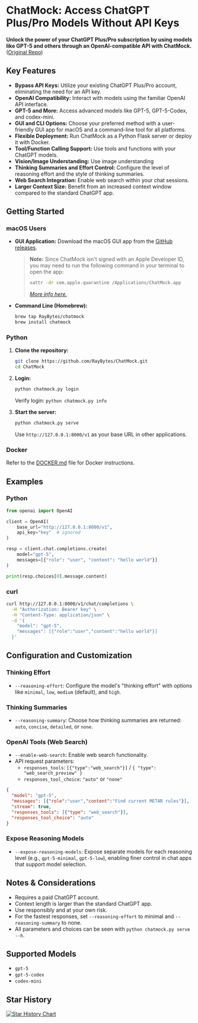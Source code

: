 # ChatMock: Access ChatGPT Plus/Pro Models Without API Keys

**Unlock the power of your ChatGPT Plus/Pro subscription by using models like GPT-5 and others through an OpenAI-compatible API with ChatMock.** ([Original Repo](https://github.com/RayBytes/ChatMock))

## Key Features

*   **Bypass API Keys:** Utilize your existing ChatGPT Plus/Pro account, eliminating the need for an API key.
*   **OpenAI Compatibility:**  Interact with models using the familiar OpenAI API interface.
*   **GPT-5 and More:** Access advanced models like GPT-5, GPT-5-Codex, and codex-mini.
*   **GUI and CLI Options:** Choose your preferred method with a user-friendly GUI app for macOS and a command-line tool for all platforms.
*   **Flexible Deployment:** Run ChatMock as a Python Flask server or deploy it with Docker.
*   **Tool/Function Calling Support:** Use tools and functions with your ChatGPT models.
*   **Vision/Image Understanding:** Use image understanding
*   **Thinking Summaries and Effort Control:** Configure the level of reasoning effort and the style of thinking summaries.
*   **Web Search Integration:** Enable web search within your chat sessions.
*   **Larger Context Size:** Benefit from an increased context window compared to the standard ChatGPT app.

## Getting Started

### macOS Users

*   **GUI Application:** Download the macOS GUI app from the [GitHub releases](https://github.com/RayBytes/ChatMock/releases).  
    > **Note:** Since ChatMock isn't signed with an Apple Developer ID, you may need to run the following command in your terminal to open the app:
    >
    > ```bash
    > xattr -dr com.apple.quarantine /Applications/ChatMock.app
    > ```
    >
    > *[More info here.](https://github.com/deskflow/deskflow/wiki/Running-on-macOS)*
*   **Command Line (Homebrew):**
    ```bash
    brew tap RayBytes/chatmock
    brew install chatmock
    ```

### Python

1.  **Clone the repository:**
    ```bash
    git clone https://github.com/RayBytes/ChatMock.git
    cd ChatMock
    ```

2.  **Login:**
    ```bash
    python chatmock.py login
    ```
    Verify login: `python chatmock.py info`

3.  **Start the server:**
    ```bash
    python chatmock.py serve
    ```
    Use `http://127.0.0.1:8000/v1` as your base URL in other applications.

### Docker

Refer to the [DOCKER.md](https://github.com/RayBytes/ChatMock/blob/main/DOCKER.md) file for Docker instructions.

## Examples

### Python

```python
from openai import OpenAI

client = OpenAI(
    base_url="http://127.0.0.1:8000/v1",
    api_key="key"  # ignored
)

resp = client.chat.completions.create(
    model="gpt-5",
    messages=[{"role": "user", "content": "hello world"}]
)

print(resp.choices[0].message.content)
```

### curl

```bash
curl http://127.0.0.1:8000/v1/chat/completions \
  -H "Authorization: Bearer key" \
  -H "Content-Type: application/json" \
  -d '{
    "model": "gpt-5",
    "messages": [{"role":"user","content":"hello world"}]
  }'
```

## Configuration and Customization

### Thinking Effort

*   `--reasoning-effort`:  Configure the model's "thinking effort" with options like `minimal`, `low`, `medium` (default), and `high`.

### Thinking Summaries

*   `--reasoning-summary`: Choose how thinking summaries are returned:  `auto`, `concise`, `detailed`, or `none`.

### OpenAI Tools (Web Search)

*   `--enable-web-search`: Enable web search functionality.
*   API request parameters:
    *   `responses_tools`: `[{"type":"web_search"}]` / `{ "type": "web_search_preview" }`
    *   `responses_tool_choice`: `"auto"` or `"none"`

```json
{
  "model": "gpt-5",
  "messages": [{"role":"user","content":"Find current METAR rules"}],
  "stream": true,
  "responses_tools": [{"type": "web_search"}],
  "responses_tool_choice": "auto"
}
```

### Expose Reasoning Models

*   `--expose-reasoning-models`: Expose separate models for each reasoning level (e.g., `gpt-5-minimal`, `gpt-5-low`), enabling finer control in chat apps that support model selection.

## Notes & Considerations

*   Requires a paid ChatGPT account.
*   Context length is larger than the standard ChatGPT app.
*   Use responsibly and at your own risk.
*   For the fastest responses, set `--reasoning-effort` to minimal and `--reasoning-summary` to none.
*   All parameters and choices can be seen with `python chatmock.py serve --h`.

## Supported Models

*   `gpt-5`
*   `gpt-5-codex`
*   `codex-mini`

## Star History

[![Star History Chart](https://api.star-history.com/svg?repos=RayBytes/ChatMock&type=Timeline)](https://www.star-history.com/#RayBytes/ChatMock&Timeline)